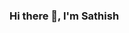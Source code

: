 ### Hi there 👋, I'm Sathish

<!--
**sathish-sk11/sathish-sk11** is a ✨ _special_ ✨ repository because its `README.md` (this file) appears on your GitHub profile.

Here are some ideas to get you started:

- 🔭 I’m currently working on ...
- 🌱 I’m currently learning Front End Web Devolopment.
- 👯 I’m looking to collaborate on ...
- 🤔 I’m looking for help with ...
- 💬 Ask me about HTML, CSS, JAVA
- 📫 How to reach me:skmech333@gmail.com 
- 😄 Pronouns: ...
- ⚡ Fun fact: coffee
-->

